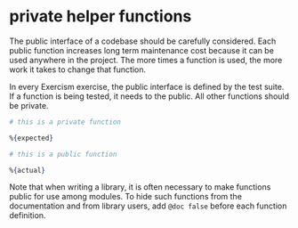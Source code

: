 # private helper functions

[comment]: # (requires 2 params:)
[comment]: # (- expected: the corrected function definition)
[comment]: # (- actual: the incorrect function definition that the student used)

The public interface of a codebase should be carefully considered. Each public function increases long term maintenance cost because it can be used anywhere in the project. The more times a function is used, the more work it takes to change that function.

In every Exercism exercise, the public interface is defined by the test suite. If a function is being tested, it needs to the public. All other functions should be private.

```elixir
# this is a private function

%{expected}

# this is a public function

%{actual}
```

Note that when writing a library, it is often necessary to make functions public for use among modules. To hide such functions from the documentation and from library users, add `@doc false` before each function definition.
